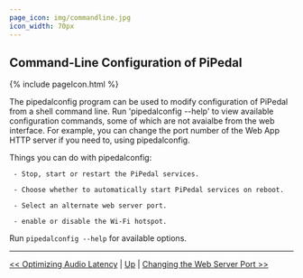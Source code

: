 ```yaml
---
page_icon: img/commandline.jpg
icon_width: 70px
---
```

## Command-Line Configuration of PiPedal


 {% include pageIcon.html %}

The pipedalconfig program can be used to modify configuration of PiPedal from a shell command line. Run 'pipedalconfig --help' to view
available configuration commands, some of which are not avaialbe from the web interface. For example, you can change the port number
of the Web App HTTP server if you need to, using pipedalconfig.
     
Things you can do with pipedalconfig:
     
     - Stop, start or restart the PiPedal services.
     
     - Choose whether to automatically start PiPedal services on reboot.
     
     - Select an alternate web server port.
     
     - enable or disable the Wi-Fi hotspot.
     
Run `pipedalconfig --help` for available options.

--------
[<< Optimizing Audio Latency](AudioLatency.md)  | [Up](Documentation.md) | [Changing the Web Server Port >>](ChangingTheWebServerPort.md)
     
